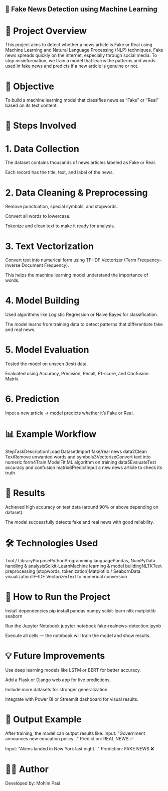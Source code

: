 ## 📰 Fake News Detection using Machine Learning
# 📌 Project Overview
This project aims to detect whether a news article is Fake or Real using Machine Learning and Natural Language Processing (NLP) techniques.
Fake news spreads quickly on the internet, especially through social media. To stop misinformation, we train a model that learns the patterns and words used in fake news and predicts if a new article is genuine or not.

# 🧠 Objective
To build a machine learning model that classifies news as “Fake” or “Real” based on its text content.

# 🧩 Steps Involved
#  1. Data Collection


The dataset contains thousands of news articles labeled as Fake or Real.


Each record has the title, text, and label of the news.


#  2. Data Cleaning & Preprocessing


Remove punctuation, special symbols, and stopwords.


Convert all words to lowercase.


Tokenize and clean text to make it ready for analysis.


#  3. Text Vectorization


Convert text into numerical form using TF-IDF Vectorizer (Term Frequency–Inverse Document Frequency).


This helps the machine learning model understand the importance of words.


#  4. Model Building


Used algorithms like Logistic Regression or Naive Bayes for classification.


The model learns from training data to detect patterns that differentiate fake and real news.


#  5. Model Evaluation


Tested the model on unseen (test) data.


Evaluated using Accuracy, Precision, Recall, F1-score, and Confusion Matrix.


#  6. Prediction


Input a new article → model predicts whether it’s Fake or Real.



#  📊 Example Workflow
StepTaskDescription1Load DatasetImport fake/real news data2Clean TextRemove unwanted words and symbols3VectorizeConvert text into numeric form4Train ModelFit ML algorithm on training data5EvaluateTest accuracy and confusion matrix6PredictInput a new news article to check its truth

#  🧾 Results


Achieved high accuracy on test data (around 90% or above depending on dataset).


The model successfully detects fake and real news with good reliability.



#  🛠️ Technologies Used
Tool / LibraryPurposePythonProgramming languagePandas, NumPyData handling & analysisScikit-LearnMachine learning & model buildingNLTKText preprocessing (stopwords, tokenization)Matplotlib / SeabornData visualizationTF-IDF VectorizerText to numerical conversion

#  🚀 How to Run the Project

Install dependencies
pip install pandas numpy scikit-learn nltk matplotlib seaborn



Run the Jupyter Notebook
jupyter notebook fake-realnews-detection.ipynb



Execute all cells — the notebook will train the model and show results.



# 💡 Future Improvements


Use deep learning models like LSTM or BERT for better accuracy.


Add a Flask or Django web app for live predictions.


Include more datasets for stronger generalization.


Integrate with Power BI or Streamlit dashboard for visual results.



#  📘 Output Example
After training, the model can output results like:
Input: "Government announces new education policy..."
Prediction: REAL NEWS ✅

Input: "Aliens landed in New York last night..."
Prediction: FAKE NEWS ❌


#  👩‍💻 Author
Developed by: Mohini Pasi

